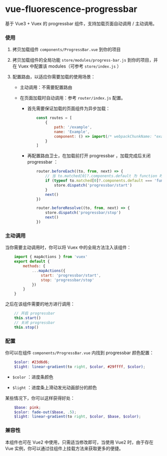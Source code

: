 # vue-fluorescence-progressbar

基于 Vue3 + Vuex 的 progressbar 组件，支持加载页面自动调用 / 主动调用。

### 使用

1. 拷贝加载组件 `components/ProgressBar.vue` 到你的项目

2. 拷贝加载组件的全局功能 `store/modules/progress-bar.js` 到你的项目，并在 Vuex 中配置该 modules（可参考 `store/index.js` ）

3. 配置路由，以适应你需要加载的使用场景：

     - 主动调用：不需要配置路由

     - 在页面加载时自动调用：参考 `router/index.js` 配置。

         - 首先需要保证加载的页面组件为异步加载：

            ```js
                const routes = [
                    {
                        path: '/example',
                        name: 'Example',
                        component: () => import(/* webpackChunkName: "example" */ '../views/Example.vue')
                    }
                ]
            ```
        
         - 再配置路由卫士，在加载前打开 progressbar ，加载完成后关闭 progressbar ：

            ```js
                router.beforeEach((to, from, next) => {
                    // 当 to.matched[0]?.components.default 为 function 时才为异步加载的组件页面
                    if (typeof to.matched[0]?.components.default === 'function') {
                        store.dispatch('progressbar/start')
                    }
                    next()
                })

                router.beforeResolve((to, from, next) => {
                    store.dispatch('progressbar/stop')
                    next()
                })
            ```

### 主动调用

当你需要主动调用时，你可以将 Vuex 中的全局方法注入该组件：

```js
    import { mapActions } from 'vuex'
    export default {
        methods: {
            ...mapActions({
                start: 'progressbar/start',
                stop: 'progressbar/stop'
            })
        }
    }
```

之后在该组件需要的地方进行调用：

```js
    // 开启 progressbar
    this.start()
    // 关闭 progressbar
    this.stop()
```

### 配置

你可以在组件 `components/ProgressBar.vue` 内找到 progressbar 颜色配置：

```scss
    $color: #23d6d6;
    $light: linear-gradient(to right, $color, #29ffff, $color);
```

 * `$color` ：进度条颜色

 * `$light` ：进度条上滑动发光动画部分的颜色

某些情况下，你可以这样获得好处：

```scss
    $base: pink;
    $color: fade-out($base, .5);
    $light: linear-gradient(to right, $color, $base, $color);
```

### 兼容性

本组件也可在 Vue2 中使用，只需适当修改即可，当使用 Vue2 时，由于存在 Vue 实例，你可以通过往组件上挂载方法来获取更多的便捷。

